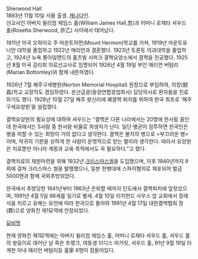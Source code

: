 Sherwood Hall  
1893년 11월 10일 서울 출생. [캐나다](%EC%BA%90%EB%82%98%EB%8B%A4.md)인.  
선교사인 아버지 윌리엄 제임스 홀(William James Hall,忽)과 어머니 로제타 셔우드 홀(Rosetta Sherwood, 許乙)
사이에서 태어났다.

1911년 미국 오하이오 주 마운트허먼(Mount Hermon)학교를 거쳐, 1919년 마운트유니언 대학을 졸업하고 1922년 매리언과
결혼했다. 1923년 토론토 의과대학을 졸업하고, 1924년 뉴욕 롱아일랜드의 홀츠빌 서퍼크 결핵요양소에서 결핵을 전공했다. 1925년 8월
미국 감리회 의료선교사로 임명되어 1926년 4월 19일 부인 매리언 버텀리(Marian Bottomley)와 함께 내한하였다.  

1926년 7월 해주구세병원(Norton Memorial Hospital) 원장으로 부임하여, 의창(懿昌)학교 교장직도 겸임하였다.
운산금광(동양연합광업회사) 담당의사로 환자들을 진료하기도 했다. 1928년 10월 27일 해주 왕신리에 폐결핵 퇴치를 위하여 한국 최초로
‘해주구세요양원’을 설립했다.  

결핵요양원의 필요성에 대하여 셔우드는 “결핵은 다른 나라에서는 20명에 한사람 꼴인데 한국에서는 5사람 중 한사람 비율로 희생자가 난다.
일단 병균이 침투하면 한국인은 병을 피할 수 있는 희망이 거의 없다고 생각한다. 결핵은 불치의 병으로 <부끄러운 병>이며, 악귀의 기분을
상하게 한 사람이 운명적으로 받는 벌이라 생각한다. 따라서 요양원은 치료뿐만 아니라 계몽과 교육 목적에서도 꼭 필요하다.”고 했다.  

결핵치료의 재원마련을 위해 1932년 [크리스마스씰](%ED%81%AC%EB%A6%AC%EC%8A%A4%EB%A7%88%EC%8A%A4%20%EC%94%B0.md)을 도입했으며, 이후
1940년까지 9회에 걸쳐 크리스마스 씰을 발행했으나, 일본 헌병대에 스파이혐의로 체포되어 벌금 5000엔과 함께 국외추방되었다.

한국에서 추방당한 1941년부터 1963년 은퇴할 때까지 인도에서 결핵퇴치에 앞장섰으며, 1991년 4월 5일 98세를 일기로 별세. 4월
10일 리치먼드 사우스 암 교회에서 장례식을 치르고 유해는 유언에 따라 한국으로 돌아와 1991년 4월 17일 대한결핵협회 장(葬)으로
양화진 제1묘역에 안장되었다.  

[묘비명](%EB%AC%98%EB%B9%84%EB%AA%85.md)

  

현재 양화진 제1묘역에는 아버지 윌리엄 제임스 홀, 어머니 로제타 셔우드 홀, 셔우드 홀의 쌍둥이로 태어난 날 죽은 프랭크, 여동생 이디스
마거릿, 셔우드 홀, 91년 9월 19일 타계한 아내 매리언 버텀리등 홀家 6명이 잠들어있다.  

